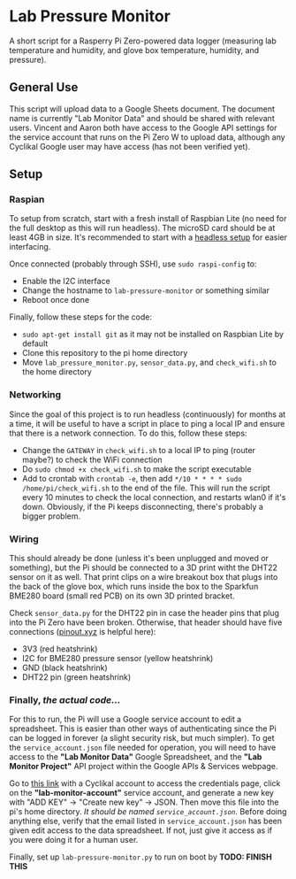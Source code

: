# Lab Pressure Monitor
A short script for a Rasperry Pi Zero-powered data logger (measuring lab temperature and humidity, and glove box temperature, humidity, and pressure).

## General Use
This script will upload data to a Google Sheets document. The document name is currently "Lab Monitor Data" and should be shared with relevant users. Vincent and Aaron both have access to the Google API settings for the service account that runs on the Pi Zero W to upload data, although any Cyclikal Google user may have access (has not been verified yet).

## Setup
### Raspian
To setup from scratch, start with a fresh install of Raspbian Lite (no need for the full desktop as this will run headless). The microSD card should be at least 4GB in size. It's recommended to start with a [headless setup](https://www.tomshardware.com/reviews/raspberry-pi-headless-setup-how-to,6028.html) for easier interfacing.

Once connected (probably through SSH), use `sudo raspi-config` to:
- Enable the I2C interface
- Change the hostname to `lab-pressure-monitor` or something similar
- Reboot once done

Finally, follow these steps for the code:
- `sudo apt-get install git` as it may not be installed on Raspbian Lite by default
- Clone this repository to the pi home directory
- Move `lab_pressure_monitor.py`, `sensor_data.py`, and `check_wifi.sh` to the home directory

### Networking
Since the goal of this project is to run headless (continuously) for months at a time, it will be useful to have a script in place to ping a local IP and ensure that there is a network connection. To do this, follow these steps:
- Change the `GATEWAY` in `check_wifi.sh` to a local IP to ping (router maybe?) to check the WiFi connection
- Do `sudo chmod +x check_wifi.sh` to make the script executable
- Add to crontab with `crontab -e`, then add `*/10 * * * * sudo /home/pi/check_wifi.sh` to the end of the file. This will run the script every 10 minutes to check the local connection, and restarts wlan0 if it's down. Obviously, if the Pi keeps disconnecting, there's probably a bigger problem.

### Wiring
This should already be done (unless it's been unplugged and moved or something), but the Pi should be connected to a 3D print witht the DHT22 sensor on it as well. That print clips on a wire breakout box that plugs into the back of the glove box, which runs inside the box to the Sparkfun BME280 board (small red PCB) on its own 3D printed bracket.

Check `sensor_data.py` for the DHT22 pin in case the header pins that plug into the Pi Zero have been broken. Otherwise, that header should have five connections ([pinout.xyz](https://www.pinout.xyz) is helpful here):
- 3V3 (red heatshrink)
- I2C for BME280 pressure sensor (yellow heatshrink)
- GND (black heatshrink)
- DHT22 pin (green heatshrink)

### Finally, _the actual code..._
For this to run, the Pi will use a Google service account to edit a spreadsheet. This is easier than other ways of authenticating since the Pi can be logged in forever (a slight security risk, but much simpler). To get the `service_account.json` file needed for operation, you will need to have access to the **"Lab Monitor Data"** Google Spreadsheet, and the **"Lab Monitor Project"** API project within the Google APIs & Services webpage.

Go to [this link](https://console.developers.google.com/apis/credentials?authuser=0&project=lab-monitor-project&supportedpurview=project) with a Cyclikal account to access the credentials page, click on the **"lab-monitor-account"** service account, and generate a new key with "ADD KEY" -> "Create new key" -> JSON. Then move this file into the pi's home directory. _It should be named `service_account.json`._ Before doing anything else, verify that the email listed in `service_account.json` has been given edit access to the data spreadsheet. If not, just give it access as if you were doing it for a human user.

Finally, set up `lab-pressure-monitor.py` to run on boot by **TODO: FINISH THIS**
